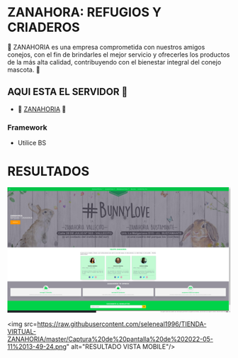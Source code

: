 # ZANAHORA: REFUGIOS Y CRIADEROS

💛 ZANAHORIA es una empresa comprometida con nuestros amigos conejos, con el fin de brindarles el mejor servicio y ofrecerles los productos de la más alta calidad, contribuyendo con el bienestar integral del conejo mascota. 💛 

## AQUI ESTA EL SERVIDOR 🚀

* 🥕 [ZANAHORIA](http://refugio-zanahoria.rf.gd/) 🥕

### Framework

* Utilice BS 
# RESULTADOS
<img src="https://raw.githubusercontent.com/seleneal1996/TIENDA-VIRTUAL-ZANAHORIA/master/Captura%20de%20pantalla%20de%202022-05-09%2023-07-15.png" alt="RESULTADO FINAL"/>

<img src=https://raw.githubusercontent.com/seleneal1996/TIENDA-VIRTUAL-ZANAHORIA/master/Captura%20de%20pantalla%20de%202022-05-11%2013-49-24.png" alt="RESULTADO VISTA MOBILE"/>
